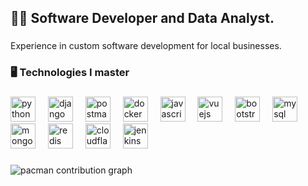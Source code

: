 <h2 align="left">😶‍🌫️ Software Developer and Data Analyst.</h2>

###

<p align="left">Experience in custom software development for local businesses.</p>

###

<h3 align="left">🖥️ Technologies I master</h3>

###

<div align="left">
  <img src="https://skillicons.dev/icons?i=py" height="40" alt="python logo"  />
  <img width="12" />
  <img src="https://skillicons.dev/icons?i=django" height="40" alt="django logo"  />
  <img width="12" />
  <img src="https://skillicons.dev/icons?i=postman" height="40" alt="postman logo"  />
  <img width="12" />
  <img src="https://skillicons.dev/icons?i=docker" height="40" alt="docker logo"  />
  <img width="12" />
  <img src="https://skillicons.dev/icons?i=js" height="40" alt="javascript logo"  />
  <img width="12" />
  <img src="https://skillicons.dev/icons?i=vue" height="40" alt="vuejs logo"  />
  <img width="12" />
  <img src="https://skillicons.dev/icons?i=bootstrap" height="40" alt="bootstrap logo"  />
  <img width="12" />
  <img src="https://skillicons.dev/icons?i=mysql" height="40" alt="mysql logo"  />
  <img width="12" />
  <img src="https://skillicons.dev/icons?i=mongodb" height="40" alt="mongodb logo"  />
  <img width="12" />
  <img src="https://skillicons.dev/icons?i=redis" height="40" alt="redis logo"  />
  <img width="12" />
  <img src="https://skillicons.dev/icons?i=cloudflare" height="40" alt="cloudflare logo"  />
  <img width="12" />
  <img src="https://skillicons.dev/icons?i=jenkins" height="40" alt="jenkins logo"  />
</div>

###

<picture>
  <source media="(prefers-color-scheme: dark)" srcset="https://raw.githubusercontent.com/mariosuarezDEV/mariosuarezDEV/output/pacman-contribution-graph-dark.svg">
  <source media="(prefers-color-scheme: light)" srcset="https://raw.githubusercontent.com/mariosuarezDEV/mariosuarezDEV/output/pacman-contribution-graph.svg">
  <img alt="pacman contribution graph" src="https://raw.githubusercontent.com/mariosuarezDEV/mariosuarezDEV/output/pacman-contribution-graph.svg">
</picture>

###
